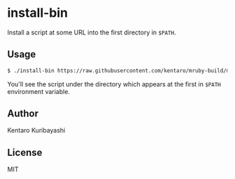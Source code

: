 # install-bin

Install a script at some URL into the first directory in `$PATH`.

## Usage

```sh
$ ./install-bin https://raw.githubusercontent.com/kentaro/mruby-build/master/mruby-build
```

You'll see the script under the directory which appears at the first in `$PATH` environment variable.

## Author

Kentaro Kuribayashi

## License

MIT
